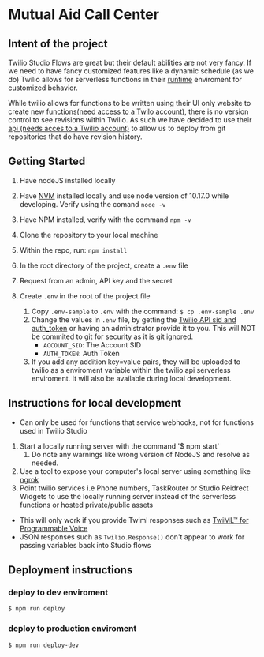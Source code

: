 # Mutual Aid Call Center

## Intent of the project

Twilio Studio Flows are great but their default abilities are not very fancy. If we need to have fancy customized features like a dynamic schedule (as we do) Twilio allows for serverless functions in their [runtime](https://www.twilio.com/docs/runtime) enviroment for customized behavior.

While twilio allows for functions to be written using their UI only website to create new [functions(need access to a Twilo account)](https://www.twilio.com/console/functions/manage), there is no version control to see revisions within Twilio. As such we have decided to use their [api (needs acces to a Twilio account)](https://www.twilio.com/console/functions/api) to allow us to deploy from git repositories that do have revision history.

## Getting Started

1. Have nodeJS installed locally
2. Have [NVM](https://github.com/nvm-sh/nvm#installation-and-update "Node Version Manager") installed locally and use node version of 10.17.0 while developing. Verify using the comand `node -v`
3. Have NPM installed, verify with the command `npm -v`
4. Clone the repository to your local machine
5. Within the repo, run: `npm install`
6. In the root directory of the project, create a `.env` file
7. Request from an admin, API key and the secret
8. Create `.env` in the root of the project file

   1. Copy `.env-sample` to `.env` with the command: `$ cp .env-sample .env`
   2. Change the values in `.env` file, by getting the [Twilio API sid and auth_token](https://www.twilio.com/console/project/settings) or having an administrator provide it to you. This will NOT be commited to git for security as it is git ignored.
      - `ACCOUNT_SID`: The Account SID
      - `AUTH_TOKEN`: Auth Token
   3. If you add any addition key=value pairs, they will be uploaded to twilio as a enviroment variable within the twilio api serverless enviroment. It will also be available during local development.

## Instructions for local development

- Can only be used for functions that service webhooks, not for functions used in Twilio Studio

1. Start a locally running server with the command '\$ npm start`
   1. Do note any warnings like wrong version of NodeJS and resolve as needed.
2. Use a tool to expose your computer's local server using something like [ngrok](https://ngrok.com/)
3. Point twilio services i.e Phone numbers, TaskRouter or Studio Reidrect Widgets to use the locally running server instead of the serverless functions or hosted private/public assets

- This will only work if you provide Twiml responses such as [TwiML™ for Programmable Voice](https://www.twilio.com/docs/voice/twiml)
- JSON responses such as `Twilio.Response()` don't appear to work for passing variables back into Studio flows

## Deployment instructions

### deploy to dev enviroment

`$ npm run deploy`

### deploy to production enviroment

`$ npm run deploy-dev`
